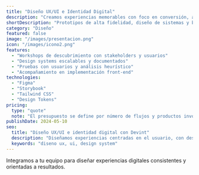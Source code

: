 ```yaml
---
title: "Diseño UX/UI e Identidad Digital"
description: "Creamos experiencias memorables con foco en conversión, accesibilidad y consistencia entre canales digitales."
shortDescription: "Prototipos de alta fidelidad, diseño de sistemas y branding digital para tus productos."
category: "Diseño"
featured: false
image: "/images/presentacion.png"
icon: "/images/icono2.png"
features:
  - "Workshops de descubrimiento con stakeholders y usuarios"
  - "Design systems escalables y documentados"
  - "Pruebas con usuarios y análisis heurístico"
  - "Acompañamiento en implementación front-end"
technologies:
  - "Figma"
  - "Storybook"
  - "Tailwind CSS"
  - "Design Tokens"
pricing:
  type: "quote"
  note: "El presupuesto se define por número de flujos y productos involucrados."
publishDate: 2024-05-10
seo:
  title: "Diseño UX/UI e identidad digital con Devint"
  description: "Diseñamos experiencias centradas en el usuario, con design systems listos para desarrollo front-end."
  keywords: "diseno ux, ui, design system"
---
```


Integramos a tu equipo para diseñar experiencias digitales consistentes y orientadas a resultados.
